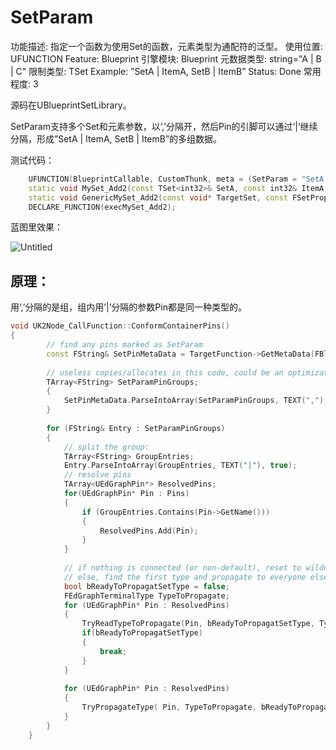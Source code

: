 # SetParam

功能描述: 指定一个函数为使用Set<TItem>的函数，元素类型为通配符的泛型。
使用位置: UFUNCTION
Feature: Blueprint
引擎模块: Blueprint
元数据类型: string="A | B | C"
限制类型: TSet
Example: ”SetA | ItemA, SetB | ItemB”
Status: Done
常用程度: 3

源码在UBlueprintSetLibrary。

SetParam支持多个Set和元素参数，以‘,’分隔开，然后Pin的引脚可以通过‘|’继续分隔，形成”SetA | ItemA, SetB | ItemB”的多组数据。

测试代码：

```cpp
	UFUNCTION(BlueprintCallable, CustomThunk, meta = (SetParam = "SetA|ItemA,SetB|ItemB"))
	static void MySet_Add2(const TSet<int32>& SetA, const int32& ItemA, const TSet<int32>& SetB, const int32& ItemB);
	static void GenericMySet_Add2(const void* TargetSet, const FSetProperty* SetA, const void* ItemA, const FSetProperty* SetB, const void* ItemB);
	DECLARE_FUNCTION(execMySet_Add2);
```

蓝图里效果：

![Untitled](SetParam/Untitled.png)

## 原理：

用‘,’分隔的是组，组内用’|’分隔的参数Pin都是同一种类型的。

```cpp
void UK2Node_CallFunction::ConformContainerPins()
{
		// find any pins marked as SetParam
		const FString& SetPinMetaData = TargetFunction->GetMetaData(FBlueprintMetadata::MD_SetParam);
		
		// useless copies/allocates in this code, could be an optimization target...
		TArray<FString> SetParamPinGroups;
		{
			SetPinMetaData.ParseIntoArray(SetParamPinGroups, TEXT(","), true);
		}
		
		for (FString& Entry : SetParamPinGroups)
		{
			// split the group:
			TArray<FString> GroupEntries;
			Entry.ParseIntoArray(GroupEntries, TEXT("|"), true);
			// resolve pins
			TArray<UEdGraphPin*> ResolvedPins;
			for(UEdGraphPin* Pin : Pins)
			{
				if (GroupEntries.Contains(Pin->GetName()))
				{
					ResolvedPins.Add(Pin);
				}
			}
		
			// if nothing is connected (or non-default), reset to wildcard
			// else, find the first type and propagate to everyone else::
			bool bReadyToPropagatSetType = false;
			FEdGraphTerminalType TypeToPropagate;
			for (UEdGraphPin* Pin : ResolvedPins)
			{
				TryReadTypeToPropagate(Pin, bReadyToPropagatSetType, TypeToPropagate);
				if(bReadyToPropagatSetType)
				{
					break;
				}
			}
		
			for (UEdGraphPin* Pin : ResolvedPins)
			{
				TryPropagateType( Pin, TypeToPropagate, bReadyToPropagatSetType );
			}
		}
	}
```